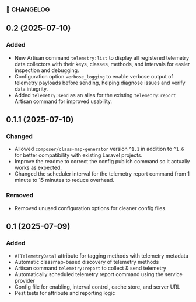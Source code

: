 ### 📝 CHANGELOG

## 0.2 (2025-07-10)

### Added

* New Artisan command `telemetry:list` to display all registered telemetry data collectors with their keys, classes, methods, and intervals for easier inspection and debugging.
* Configuration option `verbose_logging` to enable verbose output of telemetry payloads before sending, helping diagnose issues and verify data integrity.
* Added `telemetry:send` as an alias for the existing `telemetry:report` Artisan command for improved usability.

## 0.1.1 (2025-07-10)

### Changed

* Allowed `composer/class-map-generator` version `^1.1` in addition to `^1.6` for better compatibility with existing Laravel projects.
* Improve the readme to correct the config publish command so it actually works as expected.
* Changed the scheduler interval for the telemetry report command from 1 minute to 15 minutes to reduce overhead.

### Removed

* Removed unused configuration options for cleaner config files.

## 0.1 (2025-07-09)

### Added

- `#[TelemetryData]` attribute for tagging methods with telemetry metadata
- Automatic classmap-based discovery of telemetry methods
- Artisan command `telemetry:report` to collect & send telemetry
- Automatically scheduled telemetry report command using the service provider
- Config file for enabling, interval control, cache store, and server URL
- Pest tests for attribute and reporting logic
